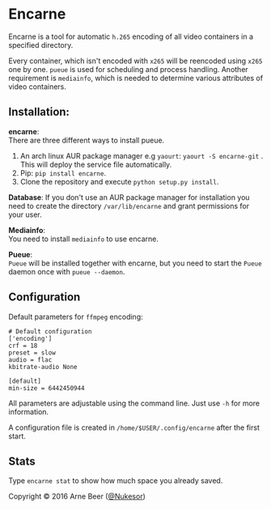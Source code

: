 # Encarne

Encarne is a tool for automatic `h.265` encoding of all video containers in a specified directory.

Every container, which isn't encoded with `x265` will be reencoded using `x265` one by one.
`pueue` is used for scheduling and process handling.
Another requirement is `mediainfo`, which is needed to determine various attributes of video containers.

## Installation:

**encarne**:  
There are three different ways to install pueue.

1. An arch linux AUR package manager e.g `yaourt`: `yaourt -S encarne-git` . This will deploy the service file automatically.
2. Pip: `pip install encarne`.
3. Clone the repository and execute `python setup.py install`.

**Database**:
If you don't use an AUR package manager for installation you need to create the directory `/var/lib/encarne` and grant permissions for your user.

**Mediainfo**:  
You need to install `mediainfo` to use encarne.

**Pueue**:  
`Pueue` will be installed together with encarne, but you need to start the `Pueue` daemon once with `pueue --daemon`.


## Configuration

Default parameters for `ffmpeg` encoding:

    # Default configuration
    ['encoding']
    crf = 18
    preset = slow
    audio = flac
    kbitrate-audio None

    [default]
    min-size = 6442450944

All parameters are adjustable using the command line. Just use `-h` for more information.

A configuration file is created in `/home/$USER/.config/encarne` after the first start.


## Stats

Type `encarne stat` to show how much space you already saved.


Copyright &copy; 2016 Arne Beer ([@Nukesor](https://github.com/Nukesor))
